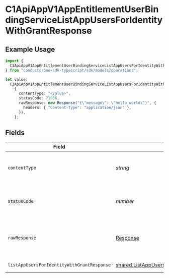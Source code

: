 # C1ApiAppV1AppEntitlementUserBindingServiceListAppUsersForIdentityWithGrantResponse

## Example Usage

```typescript
import {
  C1ApiAppV1AppEntitlementUserBindingServiceListAppUsersForIdentityWithGrantResponse,
} from "conductorone-sdk-typescript/sdk/models/operations";

let value:
  C1ApiAppV1AppEntitlementUserBindingServiceListAppUsersForIdentityWithGrantResponse =
    {
      contentType: "<value>",
      statusCode: 71036,
      rawResponse: new Response("{\"message\": \"hello world\"}", {
        headers: { "Content-Type": "application/json" },
      }),
    };
```

## Fields

| Field                                                                                                                     | Type                                                                                                                      | Required                                                                                                                  | Description                                                                                                               |
| ------------------------------------------------------------------------------------------------------------------------- | ------------------------------------------------------------------------------------------------------------------------- | ------------------------------------------------------------------------------------------------------------------------- | ------------------------------------------------------------------------------------------------------------------------- |
| `contentType`                                                                                                             | *string*                                                                                                                  | :heavy_check_mark:                                                                                                        | HTTP response content type for this operation                                                                             |
| `statusCode`                                                                                                              | *number*                                                                                                                  | :heavy_check_mark:                                                                                                        | HTTP response status code for this operation                                                                              |
| `rawResponse`                                                                                                             | [Response](https://developer.mozilla.org/en-US/docs/Web/API/Response)                                                     | :heavy_check_mark:                                                                                                        | Raw HTTP response; suitable for custom response parsing                                                                   |
| `listAppUsersForIdentityWithGrantResponse`                                                                                | [shared.ListAppUsersForIdentityWithGrantResponse](../../../sdk/models/shared/listappusersforidentitywithgrantresponse.md) | :heavy_minus_sign:                                                                                                        | Successful response                                                                                                       |